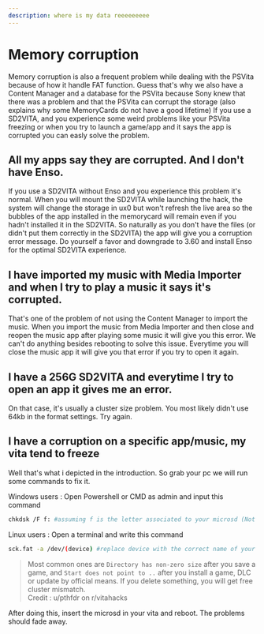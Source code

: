 ```yaml
---
description: where is my data reeeeeeeee
---
```


# Memory corruption

Memory corruption is also a frequent problem while dealing with the PSVita because of how it handle FAT function. Guess that's why we also have a Content Manager and a database for the PSVita because Sony knew that there was a problem and that the PSVita can corrupt the storage \(also explains why some MemoryCards do not have a good lifetime\) If you use a SD2VITA, and you experience some weird problems like your PSVita freezing or when you try to launch a game/app and it says the app is corrupted you can easly solve the problem.

## All my apps say they are corrupted. And I don't have Enso.

If you use a SD2VITA without Enso and you experience this problem it's normal. When you will mount the SD2VITA while launching the hack, the system will change the storage in ux0 but won't refresh the live area so the bubbles of the app installed in the memorycard will remain even if you hadn't installed it in the SD2VITA. So naturally as you don't have the files \(or didn't put them correctly in the SD2VITA\) the app will give you a corruption error message. Do yourself a favor and downgrade to 3.60 and install Enso for the optimal SD2VITA experience.

## I have imported my music with Media Importer and when I try to play a music it says it's corrupted.

That's one of the problem of not using the Content Manager to import the music. When you import the music from Media Importer and then close and reopen the music app after playing some music it will give you this error. We can't do anything besides rebooting to solve this issue. Everytime you will close the music app it will give you that error if you try to open it again.

## I have a 256G SD2VITA and everytime I try to open an app it gives me an error.

On that case, it's usually a cluster size problem. You most likely didn't use 64kb in the format settings. Try again.

## I have a corruption on a specific app/music, my vita tend to freeze

Well that's what i depicted in the introduction. So grab your pc we will run some commands to fix it.

Windows users : Open Powershell or CMD as admin and input this command

```bash
chkdsk /F f: #assuming f is the letter associated to your microsd (Not the first F ofc)
```

Linux users : Open a terminal and write this command

```bash
sck.fat -a /dev/(device) #replace device with the correct name of your microsd mountpoint
```

> Most common ones are `Directory has non-zero size` after you save a game, and `Start does not point to ..` after you install a game, DLC or update by official means. If you delete something, you will get free cluster mismatch.  
> Credit : u/pthfdr on r/vitahacks

After doing this, insert the microsd in your vita and reboot. The problems should fade away.

